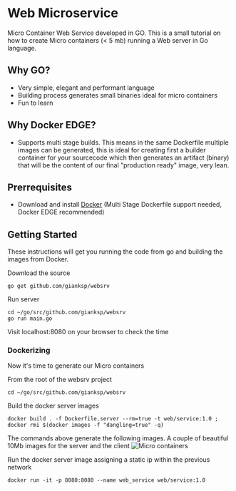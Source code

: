 # Web Microservice

Micro Container Web Service developed in GO. This is a small tutorial on how to create Micro containers (< 5 mb) running a Web server in Go language.

## Why GO?

* Very simple, elegant and performant language
* Building process generates small binaries ideal for micro containers
* Fun to learn

## Why Docker EDGE?

* Supports multi stage builds. This means in the same Dockerfile multiple images can be generated, this is ideal for creating first a builder container for your sourcecode which then generates an artifact (binary) that will be the content of our final "production ready" image, very lean.

## Prerrequisites

* Download and install [Docker](https://docs.docker.com/docker-for-mac/install/) (Multi Stage Dockerfile support needed, Docker EDGE recommended)

## Getting Started

These instructions will get you running the code from go and building the images from Docker.

Download the source
```
go get github.com/gianksp/websrv
```

Run server

```
cd ~/go/src/github.com/gianksp/websrv
go run main.go
```

Visit localhost:8080 on your browser to check the time

### Dockerizing

Now it's time to generate our Micro containers

From the root of the websrv project
```
cd ~/go/src/github.com/gianksp/websrv
```

Build the docker server images
```
docker build . -f Dockerfile.server --rm=true -t web/service:1.0 ; docker rmi $(docker images -f "dangling=true" -q)
```

The commands above generate the following images. A couple of beautiful 10Mb images for the server and the client
![Micro containers](http://i.imgur.com/nUmqH1A.png)

Run the docker server image assigning a static ip within the previous network
```
docker run -it -p 8080:8080 --name web_service web/service:1.0
```
